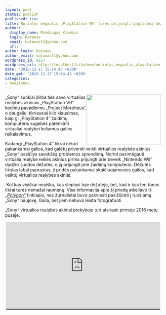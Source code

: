 ```yaml
---
layout: post
status: publish
published: true
title: Norintys mėgautis „PlayStation VR“ turės prijungti papildomą dėžutę
author:
  display_name: Mindaugas Klumbis
  login: Katonas
  email: katonasf1@yahoo.com
  url: ''
author_login: Katonas
author_email: katonasf1@yahoo.com
wordpress_id: 9157
wordpress_url: http://localhost/site/new/norintys_megautis_playstation_vr_tures_prijungti_papildoma_dezute/
date: '2015-12-17 15:14:43 +0200'
date_gmt: '2015-12-17 15:14:43 +0200'
categories:
- Naujienos
---
```

<p>
	<a href="http://technews.lt/userfiles/c298b3cb58ecb201eb9eaf76d30f3081_L.jpg"><img alt="" src="http://technews.lt/userfiles/c298b3cb58ecb201eb9eaf76d30f3081_L.jpg" style="width: 240px; height: 163px; float: right;" /></a>„Sony“ sunkiai dirba ties savo virtualios realybės akiniais „PlayStation VR“ kodiniu pavadinimu „Project Morpheus“, o daugeliui tikriausiai kilo klausimas, kaip gi „PlayStation 4“ žaidimų kompiuteris sugebės patenkinti virtualiai realybei keliamus galios reikalavimus.</p>
<p>
	Kadangi „PlayStation 4“ tikrai neturi pakankamai galios, kad galėtų priversti veikti virtualios realybės akinius „Sony“ pasiūlys savotišką problemos sprendimą. Norint pasimėgauti virtualia realybe reikės akinius pirma prijungti prie beveik „Nintendo Wii“ dydžio  juodos dėžutės, o ją prijungti prie žaidimų kompiuterio. Dėžutės tikslas labai paprastas, ji pridės pakankamai skaičiuojamosios galios, kad veiktų virtualios realybės akiniai.</p>
<p>
	 Kol kas visiškai neaišku, kas slepiasi toje dėžutėje, bet, kad ir kas ten tūnos tikrai turės nemažai raumenų. Visa informacija apie šį priedą atkeliavo iš <em><a href="http://www.polygon.com/2015/12/16/10287734/retail-playstation-vr-box">„Polygon“</a></em> tinklapio, nes žurnalistai buvo pakviesti pasižiūrėti į ruošiamą „Sony“ naujovę. Gaila, bet jiem nebuvo leista fotografuoti.</p>
<p>
	„Sony“ virtualios realybės akiniai prekyboje turi atsirasti pirmoje 2016 metų pusėje.</p>
<p style="text-align: center;">
	<span style="color: rgb(187, 187, 187); font-family: Roboto, Arial, Helvetica, sans-serif; font-size: 11px; line-height: 25px; white-space: nowrap; background-color: rgba(28, 28, 28, 0.8);"><iframe allowfullscreen="" frameborder="0" height="281" src="https://www.youtube.com/embed/cw6x80Qdzak?list=PLAw4BbdVNXnXhe1WQrEWfxCAbe42CxRAt" width="500"></iframe></span></p>
